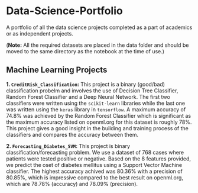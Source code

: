 # Data-Science-Portfolio
A portfolio of all the data science projects completed as a part of academics or as independent projects.

(__Note:__ All the required datasets are placed in the data folder and should be moved to the same directory as the notebook at the time of use.)

## Machine Learning Projects

__1. `CreditRisk_Classification`:__ This project is a binary (good/bad) classification probelm and involves the use of Decision Tree Classifier, Random Forest Classifier and a Deep Neural Network. The first two classifiers were written using the `scikit-learn` libraries while the last one was written using the `keras` library in `tensorflow`. A maximum accuracy of 74.8% was achieved by the Random Forest Classifier which is significant as the maximum accuracy listed on openml.org for this dataset is roughly 78%. This project gives a good insight in the building and training process of the classifiers and compares the accuracy between them.

__2. ```Forecasting_Diabetes_SVM```:__ This project is binary classification/forecasting problem. We use a dataset of 768 cases where patients were tested positive or negative. Based on the 8 features provided, we predict the oset of diabetes mellitus using a Support Vector Machine classifier. The highest accuracy achived was 80.36% with a precision of 80.85%, which is impressive compared to the best result on openml.org, which are 78.78% (accuracy) and 78.09% (precision).
